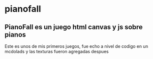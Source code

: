 # pianofall
PianoFall es un juego html canvas y  js sobre pianos
-
Este es unos de mis primeros juegos, fue echo a nivel de codigo en un mcdolads y las texturas fueron agregadas despues 
